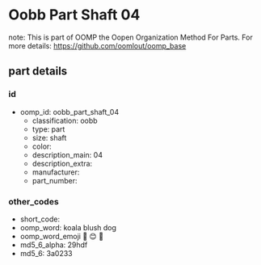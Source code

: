 # Oobb Part Shaft 04  

note: This is part of OOMP the Oopen Organization Method For Parts. For more details: https://github.com/oomlout/oomp_base

##  part details





### id
* oomp_id: oobb_part_shaft_04
  * classification: oobb
  * type: part
  * size: shaft
  * color: 
  * description_main: 04
  * description_extra: 
  * manufacturer: 
  * part_number: 

### other_codes
* short_code: 
* oomp_word: koala blush dog
* oomp_word_emoji :koala: :blush: :dog:
* md5_6_alpha: 29hdf
* md5_6: 3a0233